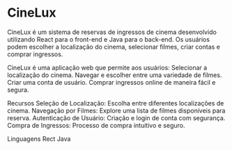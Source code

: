 <h1>CineLux</h1>
CineLux é um sistema de reservas de ingressos de cinema desenvolvido utilizando React para o front-end e Java para o back-end. Os usuários podem escolher a localização do cinema, selecionar filmes, criar contas e comprar ingressos.

CineLux é uma aplicação web que permite aos usuários:
Selecionar a localização do cinema.
Navegar e escolher entre uma variedade de filmes.
Criar uma conta de usuário.
Comprar ingressos online de maneira fácil e segura.

Recursos
Seleção de Localização: Escolha entre diferentes localizações de cinema.
Navegação por Filmes: Explore uma lista de filmes disponíveis para reserva.
Autenticação de Usuário: Criação e login de conta com segurança.
Compra de Ingressos: Processo de compra intuitivo e seguro.

Linguagens
Rect
Java
